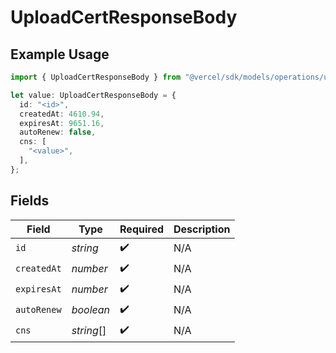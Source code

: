 # UploadCertResponseBody

## Example Usage

```typescript
import { UploadCertResponseBody } from "@vercel/sdk/models/operations/uploadcert.js";

let value: UploadCertResponseBody = {
  id: "<id>",
  createdAt: 4610.94,
  expiresAt: 9651.16,
  autoRenew: false,
  cns: [
    "<value>",
  ],
};
```

## Fields

| Field              | Type               | Required           | Description        |
| ------------------ | ------------------ | ------------------ | ------------------ |
| `id`               | *string*           | :heavy_check_mark: | N/A                |
| `createdAt`        | *number*           | :heavy_check_mark: | N/A                |
| `expiresAt`        | *number*           | :heavy_check_mark: | N/A                |
| `autoRenew`        | *boolean*          | :heavy_check_mark: | N/A                |
| `cns`              | *string*[]         | :heavy_check_mark: | N/A                |